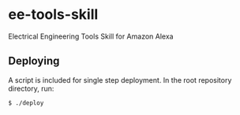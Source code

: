 # ee-tools-skill
Electrical Engineering Tools Skill for Amazon Alexa

## Deploying
A script is included for single step deployment. In the root repository directory, run:
```bash
$ ./deploy
```
